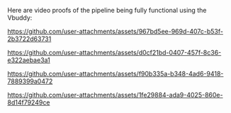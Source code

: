 Here are video proofs of the pipeline being fully functional using the Vbuddy:


https://github.com/user-attachments/assets/967bd5ee-969d-407c-b53f-2b3722d63731


https://github.com/user-attachments/assets/d0cf21bd-0407-457f-8c36-e322aebae3a1


https://github.com/user-attachments/assets/f90b335a-b348-4ad6-9418-7889399a0472


https://github.com/user-attachments/assets/1fe29884-ada9-4025-860e-8d14f79249ce

